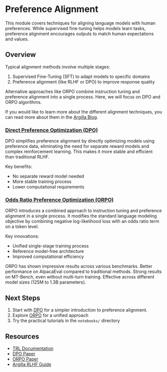 # Preference Alignment

This module covers techniques for aligning language models with human preferences. While supervised fine-tuning helps models learn tasks, preference alignment encourages outputs to match human expectations and values.

## Overview

Typical alignment methods involve multiple stages:
1. Supervised Fine-Tuning (SFT) to adapt models to specific domains
2. Preference alignment (like RLHF or DPO) to improve response quality

Alternative approaches like ORPO combine instruction tuning and preference alignment into a single process. Here, we will focus on DPO and ORPO algorithms.

If you would like to learn more about the different alignment techniques, you can read more about them in the [Argilla Blog](https://argilla.io/blog/mantisnlp-rlhf-part-8). 

### [Direct Preference Optimization (DPO)](./dpo.md)

DPO simplifies preference alignment by directly optimizing models using preference data, eliminating the need for separate reward models and complex reinforcement learning. This makes it more stable and efficient than traditional RLHF.

Key benefits:
- No separate reward model needed
- More stable training process
- Lower computational requirements

### [Odds Ratio Preference Optimization (ORPO)](./orpo.md)

ORPO introduces a combined approach to instruction tuning and preference alignment in a single process. It modifies the standard language modeling objective by combining negative log-likelihood loss with an odds ratio term on a token level.

Key innovations:
- Unified single-stage training process
- Reference model-free architecture
- Improved computational efficiency

ORPO has shown impressive results across various benchmarks. Better performance on AlpacaEval compared to traditional methods. Strong results on MT-Bench, even without multi-turn training. Effective across different model sizes (125M to 1.3B parameters).

## Next Steps

1. Start with [DPO](./dpo.md) for a simpler introduction to preference alignment.
2. Explore [ORPO](./orpo.md) for a unified approach
3. Try the practical tutorials in the `notebooks/` directory

## Resources
- [TRL Documentation](https://huggingface.co/docs/trl/index)
- [DPO Paper](https://arxiv.org/abs/2305.18290)
- [ORPO Paper](https://arxiv.org/abs/2402.01714)
- [Argilla RLHF Guide](https://argilla.io/blog/mantisnlp-rlhf-part-8/)

